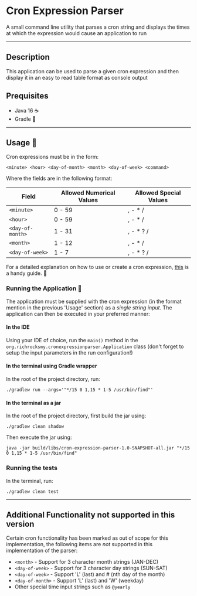 # Cron Expression Parser

A small command line utility that parses a cron string and displays the times at which the expression would cause an application to run

---

## Description

This application can be used to parse a given cron expression and then display it in an easy to read table format as console output

## Prequisites

- Java 16 :coffee:
- Gradle :elephant:

---

## Usage :notebook_with_decorative_cover:

Cron expressions must be in the form:

```<minute> <hour> <day-of-month> <month> <day-of-week> <command>```

Where the fields are in the following format:

| Field               | Allowed Numerical Values | Allowed Special Values |
|---------------------|--------------------------|------------------------|
|```<minute>```       | 0 - 59                   |, - * /                 |
|```<hour>```         | 0 - 59                   |, - * /                 |
|```<day-of-month>``` | 1 - 31                   |, - * ? /               |
|```<month>```        | 1 - 12                   |, - * /                 |
|```<day-of-week>```  | 1 - 7                    |, - * ? /               |

For a detailed explanation on how to use or create a cron expression, [this](https://crontogo.com/blog/the-complete-guide-to-cron/) is a handy guide. :notebook:

### Running the Application :rocket:

The application must be supplied with the cron expression (in the format mention in the previous 'Usage' section) as a *single string input*. The application can then
be executed in your preferred manner:

#### In the IDE

Using your IDE of choice, run the ```main()``` method in the ```org.richrocksmy.cronexpressionparser.Application``` class (don't forget to setup the input parameters in the run configuration!)


#### In the terminal using Gradle wrapper

In the root of the project directory, run:

```./gradlew run --args='"*/15 0 1,15 * 1-5 /usr/bin/find"'```

#### In the terminal as a jar

In the root of the project directory, first build the jar using:

```./gradlew clean shadow```

Then execute the jar using:

```java -jar build/libs/cron-expression-parser-1.0-SNAPSHOT-all.jar "*/15 0 1,15 * 1-5 /usr/bin/find"```

### Running the tests

In the terminal, run:

```./gradlew clean test```

---

## Additional Functionality not supported in this version

Certain cron functionality has been marked as out of scope for this implementation, the following items are _not_ supported in this implementation of the parser:

- ```<month>``` - Support for 3 character month strings (JAN-DEC) <br>
- ```<day-of-week>``` - Support for 3 character day strings (SUN-SAT) <br>
- ```<day-of-week>``` - Support 'L' (last) and # (nth day of the month) <br>
- ```<day-of-month>``` - Support 'L' (last) and 'W' (weekday) <br>
- Other special time input strings such as ```@yearly```

